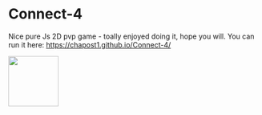 # Connect-4
Nice pure Js 2D pvp game - toally enjoyed doing it, hope you will.
You can run it here: https://chapost1.github.io/Connect-4/

<img style="height:100px" src="https://image.ibb.co/nLw7Ye/c4.jpg"/>
